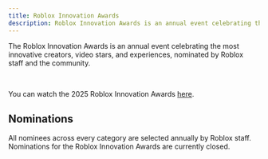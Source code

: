 ```yaml
---
title: Roblox Innovation Awards
description: Roblox Innovation Awards is an annual event celebrating the most innovative creators, video stars, and experiences.
---
```


The Roblox Innovation Awards is an annual event celebrating the most innovative creators, video stars, and experiences, nominated by Roblox staff and the community.

<figure>
<Chip
    color="error"
    label="Status: Closed"
    size="medium"
    variant="filled"/>
</figure><br />

You can watch the 2025 Roblox Innovation Awards [here](https://www.youtube.com/watch?v=7DXTQcA9G_A).

## Nominations

All nominees across every category are selected annually by Roblox staff. Nominations for the Roblox Innovation Awards are currently closed.
